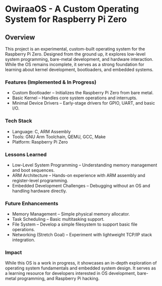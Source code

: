 # OwiraaOS - A Custom Operating System for Raspberry Pi Zero


## Overview

This project is an experimental, custom-built operating system for the Raspberry Pi Zero. Designed from the ground up, it explores low-level system programming, bare-metal development, and hardware interaction. While the OS remains incomplete, it serves as a strong foundation for learning about kernel development, bootloaders, and embedded systems.

### Features (Implemented & In Progress)
  - Custom Bootloader – Initializes the Raspberry Pi Zero from bare metal.
  - Basic Kernel – Handles core system operations and interrupts.
  - Minimal Device Drivers – Early-stage drivers for GPIO, UART, and basic I/O.

### Tech Stack
  - Language: C, ARM Assembly
  - Tools: GNU Arm Toolchain, QEMU, GCC, Make
  - Platform: Raspberry Pi Zero

### Lessons Learned
  - Low-Level System Programming – Understanding memory management and boot sequences.
  - ARM Architecture – Hands-on experience with ARM assembly and register-level programming.
  - Embedded Development Challenges – Debugging without an OS and handling hardware directly.

### Future Enhancements
  - Memory Management – Simple physical memory allocator.
  - Task Scheduling – Basic multitasking support.
  - File System – Develop a simple filesystem to support basic file operations.
  - Networking (Stretch Goal) – Experiment with lightweight TCP/IP stack integration.

### Impact

While this OS is a work in progress, it showcases an in-depth exploration of operating system fundamentals and embedded system design. It serves as a learning resource for developers interested in OS development, bare-metal programming, and Raspberry Pi hacking.
